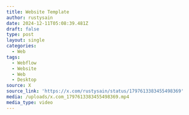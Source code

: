 ```yaml
---
title: Website Template
author: rustysain
date: 2024-12-11T05:08:39.481Z
draft: false
type: post
layout: single
categories:
  - Web
tags:
  - Webflow
  - Website
  - Web
  - Desktop
source: X
source_link: 'https://x.com/rustysain/status/1797613383455498369'
media: /uploads/x.com_1797613383455498369.mp4
media_type: video
---
```


